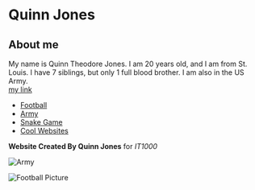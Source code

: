 # Quinn Jones

## About me
My name is Quinn Theodore Jones. I am 20 years old, and I am from St. Louis. I have 7 siblings, but only 1 full blood brother. I am also in the US Army.  
[my link](file:///C:/my_file.pdf)

- [Football](/QuinnJonesMarkDown/football.md)
- [Army](/QuinnJonesMarkDown/army.md)
- [Snake Game](/QuinnJonesMarkDown/snake.md)
- [Cool Websites](/QuinnJonesMarkDown/websites.md)

**Website Created By Quinn Jones** for *IT1000*



![Army](https://www.google.com/imgres?imgurl=https%3A%2F%2Fimages03.military.com%2Fsites%2Fdefault%2Ffiles%2Fstyles%2Ffull%2Fpublic%2F2019-08%2Farmy-reenlistment-kuwait-30.jpg%3Fitok%3DVw8UTk3X&imgrefurl=https%3A%2F%2Fwww.military.com%2Fdaily-news%2F2019%2F08%2F27%2Farmy-rolls-out-new-reenlistment-bonus-worth-81000.html&docid=CvpJ7Y1oaLynwM&tbnid=0XP33O3f8nQ4BM%3A&vet=10ahUKEwiJjv-rsZ_mAhUOEawKHew6DVIQMwh-KAUwBQ..i&w=621&h=414&safe=strict&bih=916&biw=840&q=US%20Army&ved=0ahUKEwiJjv-rsZ_mAhUOEawKHew6DVIQMwh-KAUwBQ&iact=mrc&uact=8)

![Football Picture](/QuinnJonesMarkDown/football.jpg)

